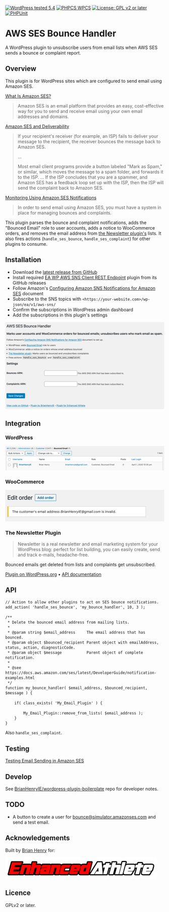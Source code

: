 [![WordPress tested 5.4](https://img.shields.io/badge/WordPress-v5.4%20tested-0073aa.svg)](https://github.com/EnhancedAthlete/ea-wp-aws-ses-bounce-handler) [![PHPCS WPCS](https://img.shields.io/badge/PHPCS-WordPress%20Coding%20Standards-8892BF.svg)](https://github.com/WordPress-Coding-Standards/WordPress-Coding-Standards) [![License: GPL v2 or later](https://img.shields.io/badge/License-GPL%20v2%20or%20later-bd0000.svg)](https://www.gnu.org/licenses/old-licenses/gpl-2.0.en.html) [![PHPUnit ](https://img.shields.io/badge/PHPUnit-30%25%20coverage-dc3545.svg)]()

# AWS SES Bounce Handler

A WordPress plugin to unsubscribe users from email lists when AWS SES sends a bounce or complaint report.

## Overview

This plugin is for WordPress sites which are configured to send email using Amazon SES.

[What Is Amazon SES?](https://docs.aws.amazon.com/ses/latest/DeveloperGuide/Welcome.html)

> Amazon SES is an email platform that provides an easy, cost-effective way for you to send and receive email using your own email addresses and domains. 

[Amazon SES and Deliverability](https://docs.aws.amazon.com/ses/latest/DeveloperGuide/sending-concepts-deliverability.html)

> If your recipient's receiver (for example, an ISP) fails to deliver your message to the recipient, the receiver bounces the message back to Amazon SES. 
>
> ...
>
> Most email client programs provide a button labeled "Mark as Spam," or similar, which moves the message to a spam folder, and forwards it to the ISP. ... If the ISP concludes that you are a spammer, and Amazon SES has a feedback loop set up with the ISP, then the ISP will send the complaint back to Amazon SES.

[Monitoring Using Amazon SES Notifications](https://docs.aws.amazon.com/ses/latest/DeveloperGuide/monitor-sending-using-notifications.html)

> In order to send email using Amazon SES, you must have a system in place for managing bounces and complaints.

This plugin parses the bounce and complaint notifications, adds the "Bounced Email" role to user accounts, adds a notice to WooCommerce orders, and removes the email address from [the Newsletter plugin's](https://wordpress.org/plugins/newsletter/) lists. It also fires actions (`handle_ses_bounce`, `handle_ses_complaint`) for other plugins to consume.

## Installation

* Download the [latest release from GitHub](https://github.com/EnhancedAthlete/EA-WP-AWS-SNS-Client-REST-Endpoint/releases)
* Install required [EA WP AWS SNS Client REST Endpoint](https://github.com/EnhancedAthlete/ea-wp-aws-sns-client-rest-endpoint) plugin from its GitHub releases
* Follow Amazon's [Configuring Amazon SNS Notifications for Amazon SES](https://docs.aws.amazon.com/ses/latest/DeveloperGuide/configure-sns-notifications.html) document
* Subscribe to the SNS topics with `<https://your-website.com>/wp-json/ea/v1/aws-sns/`
* Confirm the subscriptions in WordPress admin dashboard
* Add the subscriptions in this plugin's settings

![Settings Page](./assets/screenshot-1.png "Settings Page")

## Integration

### WordPress

![WordPress Users List](./assets/screenshot-3.png "WordPress Users List")

### WooCommerce

![WooCommerce Notice](./assets/screenshot-2.png "WooCommerce Notice")

### The Newsletter Plugin

> Newsletter is a real newsletter and email marketing system for your WordPress blog: perfect for list building, you can easily create, send and track e-mails, headache-free.

Bounced emails get deleted from lists and complaints get unsubscribed.

[Plugin on WordPress.org](https://wordpress.org/plugins/newsletter/) • [API documentation](https://www.thenewsletterplugin.com/documentation/newsletter-api)

## API

```
// Action to allow other plugins to act on SES bounce notifications.
add_action( 'handle_ses_bounce', 'my_bounce_handler', 10, 3 );

/**
 * Delete the bounced email address from mailing lists.
 *
 * @param string $email_address     The email address that has bounced.
 * @param object $bounced_recipient Parent object with emailAddress, status, action, diagnosticCode.
 * @param object $message           Parent object of complete notification.
 *
 * @see https://docs.aws.amazon.com/ses/latest/DeveloperGuide/notification-examples.html
 */
function my_bounce_handler( $email_address, $bounced_recipient, $message ) {

	if( class_exists( 'My_Email_Plugin' ) {
	
		My_Email_Plugin::remove_from_lists( $email_address );
	}
}
```

Also `handle_ses_complaint`.

## Testing

[Testing Email Sending in Amazon SES](https://docs.aws.amazon.com/ses/latest/DeveloperGuide/mailbox-simulator.html)

## Develop

See [BrianHenryIE/wordpress-plugin-boilerplate](https://github.com/brianhenryie/wordpress-plugin-boilerplate) repo for developer notes.

## TODO

* A button to create a user for bounce@simulator.amazonses.com and send a test email. 

## Acknowledgements

Built by [Brian Henry](https://BrianHenry.ie) for:

[![Enhanced Athlete](./assets/Enhanced_Athlete.png "Enhanced Athlete")](https://EnhancedAthlete.com)

## Licence

GPLv2 or later.